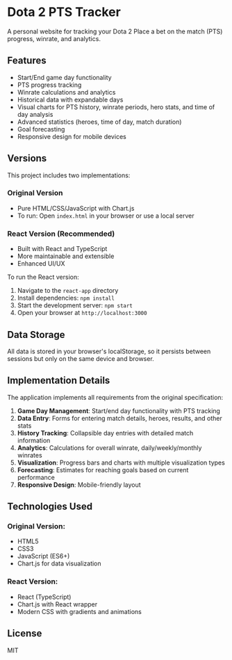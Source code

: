 # Dota 2 PTS Tracker

A personal website for tracking your Dota 2 Place a bet on the match (PTS) progress, winrate, and analytics.

## Features

- Start/End game day functionality
- PTS progress tracking
- Winrate calculations and analytics
- Historical data with expandable days
- Visual charts for PTS history, winrate periods, hero stats, and time of day analysis
- Advanced statistics (heroes, time of day, match duration)
- Goal forecasting
- Responsive design for mobile devices

## Versions

This project includes two implementations:

### Original Version
- Pure HTML/CSS/JavaScript with Chart.js
- To run: Open `index.html` in your browser or use a local server

### React Version (Recommended)
- Built with React and TypeScript
- More maintainable and extensible
- Enhanced UI/UX

To run the React version:
1. Navigate to the `react-app` directory
2. Install dependencies: `npm install`
3. Start the development server: `npm start`
4. Open your browser at `http://localhost:3000`

## Data Storage

All data is stored in your browser's localStorage, so it persists between sessions but only on the same device and browser.

## Implementation Details

The application implements all requirements from the original specification:

1. **Game Day Management**: Start/end day functionality with PTS tracking
2. **Data Entry**: Forms for entering match details, heroes, results, and other stats
3. **History Tracking**: Collapsible day entries with detailed match information
4. **Analytics**: Calculations for overall winrate, daily/weekly/monthly winrates
5. **Visualization**: Progress bars and charts with multiple visualization types
6. **Forecasting**: Estimates for reaching goals based on current performance
7. **Responsive Design**: Mobile-friendly layout

## Technologies Used

### Original Version:
- HTML5
- CSS3
- JavaScript (ES6+)
- Chart.js for data visualization

### React Version:
- React (TypeScript)
- Chart.js with React wrapper
- Modern CSS with gradients and animations

## License

MIT